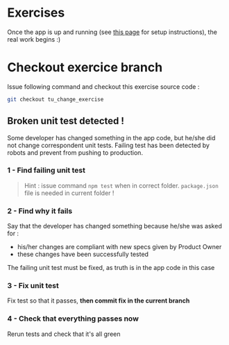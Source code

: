# Exercises

Once the app is up and running (see [this page](https://github.com/bensoille/lambda-tu-exercise/blob/master/README.md) for setup instructions), the real work begins :)

# Checkout exercice branch

Issue following command and checkout this exercise source code :    
```bash
git checkout tu_change_exercise
```

## Broken unit test detected !

Some developer has changed something in the app code, but he/she did not change correspondent unit tests. Failing test has been detected by robots and prevent from pushing to production.

### 1 - Find failing unit test
> Hint : issue command `npm test` when in correct folder. `package.json` file is needed in current folder !

### 2 - Find why it fails
Say that the developer has changed something because he/she was asked for :     
- his/her changes are compliant with new specs given by Product Owner
- these changes have been successfully tested

The failing unit test must be fixed, as truth is in the app code in this case

### 3 - Fix unit test
Fix test so that it passes, **then commit fix in the current branch**

### 4 - Check that everything passes now
Rerun tests and check that it's all green

